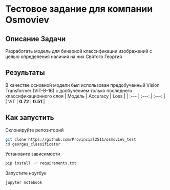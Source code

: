 # Тестовое задание для компании Osmoviev 

## Описание Задачи
Разработать модель для бинарной классификации изображений с целью определения наличия на них Святого Георгия

## Результаты
В качестве основной модели был использован предобученный Vision Transformer (ViT-B-16) с дообучением только последнего классификационного слоя
| Модель | Accuracy | Loss |
| :--- | :---: | :---: |
| ViT | **0.72** | **0.51** |

## Как запустить

Склонируйте репозиторий

```bash
git clone https://github.com/Provincial2511/osmoviev_test
cd georges_classificator
```

Установите зависимости
```bash
pip install -r requirements.txt
```

Запустите ноутбук
```bash
jupyter notebook
```
